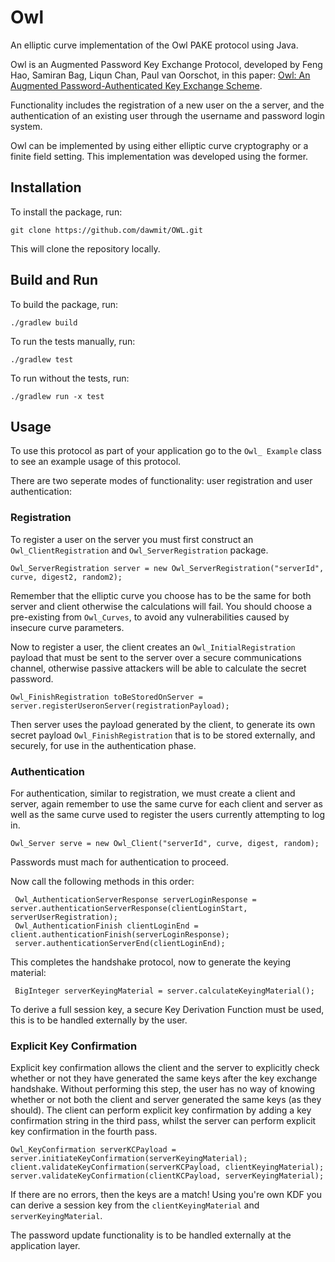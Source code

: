 # Owl

An elliptic curve implementation of the Owl PAKE protocol using Java.

Owl is an Augmented Password Key Exchange Protocol, developed by
Feng Hao, Samiran Bag, Liqun Chan, Paul van Oorschot, in this paper: [Owl: An Augmented 
Password-Authenticated Key Exchange Scheme](https://eprint.iacr.org/2023/768.pdf).

Functionality includes the registration of a new user on the a
server, and the authentication of an existing user through the
username and password login system.

Owl can be implemented by using either elliptic curve cryptography or a finite field setting. This implementation was developed using the former. 

## Installation

To install the package, run:

```git clone https://github.com/dawmit/OWL.git```

This will clone the repository locally.

## Build and Run

To build the package, run:

```./gradlew build```

To run the tests manually, run:

```./gradlew test```

To run without the tests, run:

```./gradlew run -x test```

## Usage

To use this protocol as part of your application go to the `Owl_
Example` class to see an example usage of this protocol.

There are two seperate modes of functionality: user registration
and user authentication:

### Registration
To register a user on the server you must first construct an `Owl_ClientRegistration` and `Owl_ServerRegistration` package.

```Owl_ClientRegistration client = new Owl_ClientRegistration("username", "password".toCharArray(), curve, digest, random);
Owl_ServerRegistration server = new Owl_ServerRegistration("serverId", curve, digest2, random2);
````

Remember that the elliptic curve you choose has to be the same for both server and client otherwise the calculations will fail. You should choose a pre-existing from `Owl_Curves`, to avoid any vulnerabilities caused by insecure curve parameters.

Now to register a user, the client creates an `Owl_InitialRegistration` payload that must be sent to the server over a secure communications channel, otherwise passive attackers will be able to calculate the secret password.

```Owl_InitialRegistration registrationPayload = client.initiateUserRegistration();
Owl_FinishRegistration toBeStoredOnServer = server.registerUseronServer(registrationPayload);
```

Then server uses the payload generated by the client, to generate its own secret payload `Owl_FinishRegistration` that is to be stored externally, and securely, for use in the authentication phase.  

### Authentication
For authentication, similar to registration, we must create a client and server, again remember to use the same curve for each client and server as well as the same curve used to register the users currently attempting to log in.

```Owl_Client client = new Owl_Client("username", "password".toCharArray(), curve, digest, random);
Owl_Server serve = new Owl_Client("serverId", curve, digest, random);
```

Passwords must mach for authentication to proceed.

Now call the following methods in this order:

``` Owl_AuthenticationInitiate clientLoginStart = client.authenticationInitiate();
 Owl_AuthenticationServerResponse serverLoginResponse = server.authenticationServerResponse(clientLoginStart, serverUserRegistration);
 Owl_AuthenticationFinish clientLoginEnd = client.authenticationFinish(serverLoginResponse);
 server.authenticationServerEnd(clientLoginEnd);
 ```

 This completes the handshake protocol, now to generate the keying material:

 ``` BigInteger clientKeyingMaterial = client.calculateKeyingMaterial();
  BigInteger serverKeyingMaterial = server.calculateKeyingMaterial();
  ```
  To derive a full session key, a secure Key Derivation Function must be used, this is to be handled externally by the user.

### Explicit Key Confirmation
  Explicit key confirmation allows the client and the server to explicitly check whether or not they have generated the same keys after the key exchange handshake. Without performing this step, the user has no way of knowing whether or not both the client and server generated the same keys (as they should). The client can perform explicit key confirmation by adding a key confirmation string in the third pass, whilst the server can perform explicit key confirmation in the fourth pass.

  ```Owl_KeyConfirmation clientKCPayload = client.initiateKeyConfirmation(clientKeyingMaterial);
  Owl_KeyConfirmation serverKCPayload = server.initiateKeyConfirmation(serverKeyingMaterial);
  client.validateKeyConfirmation(serverKCPayload, clientKeyingMaterial);
  server.validateKeyConfirmation(clientKCPayload, serverKeyingMaterial);
  ```

  If there are no errors, then the keys are a match! Using you're own KDF you can derive a session key from the `clientKeyingMaterial` and `serverKeyingMaterial`.

  The password update functionality is to be handled externally at the application layer.
